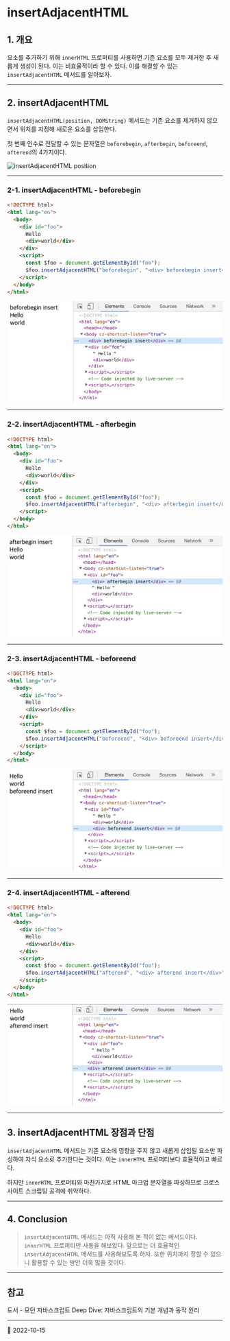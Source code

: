 # insertAdjacentHTML

## 1. 개요

요소를 추가하기 위해 `innerHTML` 프로퍼티를 사용하면 기존 요소를 모두 제거한 후 새롭게 생성이 된다. 이는 비효율적이라 할 수 있다. 이를 해결할 수 있는 `insertAdjacentHTML` 메서드를 알아보자.

---

## 2. insertAdjacentHTML

`insertAdjacentHTML(position, DOMString)` 메서드는 기존 요소를 제거하지 않으면서 위치를 지정해 새로운 요소를 삽입한다.

첫 번째 인수로 전달할 수 있는 문자열은 `beforebegin`, `afterbegin`, `beforeend`, `afterend`의 4가지이다.

![insertAdjacentHTML position](https://basicweb.ru/javascript/primer/insertadjacent.png)

---

### 2-1. insertAdjacentHTML - beforebegin

```html
<!DOCTYPE html>
<html lang="en">
  <body>
    <div id="foo">
      Hello
      <div>world</div>
    </div>
    <script>
      const $foo = document.getElementById("foo");
      $foo.insertAdjacentHTML("beforebegin", "<div> beforebegin insert</div>");
    </script>
  </body>
</html>
```

![insertAdjacentHTML - beforebegin](/image/JS/DOM/InsertAdjacentHTML/beforebegin.png)

---

### 2-2. insertAdjacentHTML - afterbegin

```html
<!DOCTYPE html>
<html lang="en">
  <body>
    <div id="foo">
      Hello
      <div>world</div>
    </div>
    <script>
      const $foo = document.getElementById("foo");
      $foo.insertAdjacentHTML("afterbegin", "<div> afterbegin insert</div>");
    </script>
  </body>
</html>
```

![insertAdjacentHTML - afterbegin](/image/JS/DOM/InsertAdjacentHTML/afterbegin.png)

---

### 2-3. insertAdjacentHTML - beforeend

```html
<!DOCTYPE html>
<html lang="en">
  <body>
    <div id="foo">
      Hello
      <div>world</div>
    </div>
    <script>
      const $foo = document.getElementById("foo");
      $foo.insertAdjacentHTML("beforeend", "<div> beforeend insert</div>");
    </script>
  </body>
</html>
```

![insertAdjacentHTML - beforeend](/image/JS/DOM/InsertAdjacentHTML/beforeend.png)

---

### 2-4. insertAdjacentHTML - afterend

```html
<!DOCTYPE html>
<html lang="en">
  <body>
    <div id="foo">
      Hello
      <div>world</div>
    </div>
    <script>
      const $foo = document.getElementById("foo");
      $foo.insertAdjacentHTML("afterend", "<div> afterend insert</div>");
    </script>
  </body>
</html>
```

![insertAdjacentHTML - afterend](/image/JS/DOM/InsertAdjacentHTML/afterend.png)

---

## 3. insertAdjacentHTML 장점과 단점

`insertAdjacentHTML` 메서드는 기존 요소에 영향을 주지 않고 새롭게 삽입될 요소만 파싱하여 자식 요소로 추가한다는 것이다. 이는 `innerHTML` 프로퍼티보다 효율적이고 빠르다.

하지만 `innerHTML` 프로퍼티와 마찬가지로 HTML 마크업 문자열을 파싱하므로 크로스 사이트 스크립팅 공격에 취약하다.

---

## 4. Conclusion

> `insertAdjacentHTML` 메서드는 아직 사용해 본 적이 없는 메서드이다. `innerHTML` 프로퍼티만 사용을 해보았다. 앞으로는 더 효율적인 `insertAdjacentHTML` 메서드를 사용해보도록 하자. 또한 위치까지 정할 수 있으니 활용할 수 있는 방안 더욱 많을 것이다.

---

## 참고

도서 - 모던 자바스크립트 Deep Dive: 자바스크립트의 기본 개념과 동작 원리

---

📅 2022-10-15
